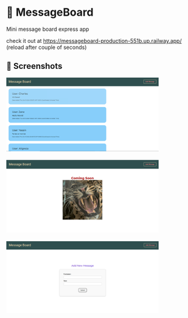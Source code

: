 # 💬 MessageBoard

Mini message board express app

check it out at https://messageboard-production-551b.up.railway.app/ (reload after couple of seconds)

## 📸 Screenshots

<div>
    <img src="screenshots/messageBoard1.png" alt="Screenshot 1" style="max-width: 80%; height: auto; margin-bottom: 20px;">
    <img src="screenshots/messageBoard2.png" alt="Screenshot 2" style="max-width: 80%; height: auto; margin-bottom: 20px;">
    <img src="screenshots/messageBoard3.png" alt="Screenshot 3" style="max-width: 80%; height: auto;">
</div>
